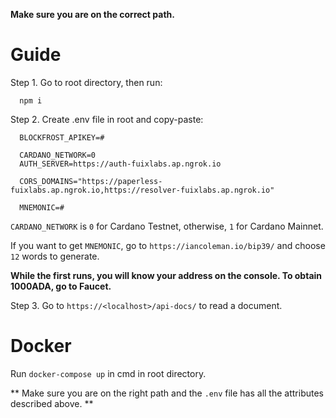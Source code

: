 **Make sure you are on the correct path.** 

# Guide

Step 1. Go to root directory, then run:

```
  npm i
```

Step 2. Create .env file in root and copy-paste:

```
  BLOCKFROST_APIKEY=#

  CARDANO_NETWORK=0
  AUTH_SERVER=https://auth-fuixlabs.ap.ngrok.io

  CORS_DOMAINS="https://paperless-fuixlabs.ap.ngrok.io,https://resolver-fuixlabs.ap.ngrok.io"

  MNEMONIC=#
```
`CARDANO_NETWORK` is `0` for Cardano Testnet, otherwise, `1` for Cardano Mainnet.

If you want to get `MNEMONIC`, go to `https://iancoleman.io/bip39/` and choose `12` words to generate.

**While the first runs, you will know your address on the console. To obtain 1000ADA, go to Faucet.**

Step 3. Go to `https://<localhost>/api-docs/` to read a document.

# Docker

Run `docker-compose up` in cmd in root directory.

** Make sure you are on the right path and the `.env` file has all the attributes described above. **

